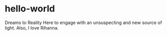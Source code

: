 # hello-world
Dreams to Reality
Here to engage with an unsuspecting and new source of light. Also, I love Rihanna.
